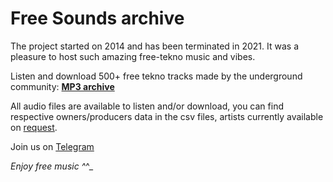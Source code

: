 # Free Sounds archive

The project started on 2014 and has been terminated in 2021. It was a pleasure to host such amazing free-tekno music and vibes.

Listen and download 500+ free tekno tracks made by the underground community: **[MP3 archive](https://freesounds.irrazionale.org/)**

All audio files are available to listen and/or download, you can find respective owners/producers data in the csv files, artists currently available on [request](mailto:fabrizio.salmi@gmail.com?subject=FreeSoundsMP3archive).

Join us on [Telegram](https://t.me/freeundergroundtekno)

_Enjoy free music ^_^_
